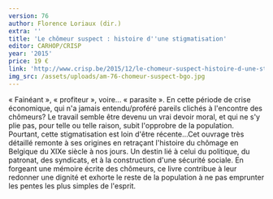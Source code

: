 ```yaml
---
version: 76
author: Florence Loriaux (dir.)
extra: ''
title: 'Le chômeur suspect : histoire d''une stigmatisation'
editor: CARHOP/CRISP
year: '2015'
price: 19 €
link: 'http://www.crisp.be/2015/12/le-chomeur-suspect-histoire-d-une-stigmatisation/'
img_src: /assets/uploads/am-76-chomeur-suspect-bgo.jpg
---
```

« Fainéant », « profiteur », voire... « parasite ». En cette période de crise économique, qui n'a jamais entendu/proféré pareils clichés à l'en­contre des chômeurs? Le travail semble être devenu un vrai devoir mo­ral, et  qui ne s'y plie pas, pour telle ou telle raison, subit l'opprobre de la population. Pourtant, cette stigmatisation est loin d'être récente...Cet ouvrage très détaillé remonte à ses origines en retraçant l'histoire du chômage en Belgique du XIXe siècle à nos jours. Un destin lié à celui du politique, du  patronat, des syndicats, et  à  la construction  d'une sécurité sociale. En forgeant une mémoire écrite des chômeurs, ce livre contribue à leur redonner une dignité et exhorte le reste de la population  à ne pas emprunter les pentes les plus simples de l'esprit.
